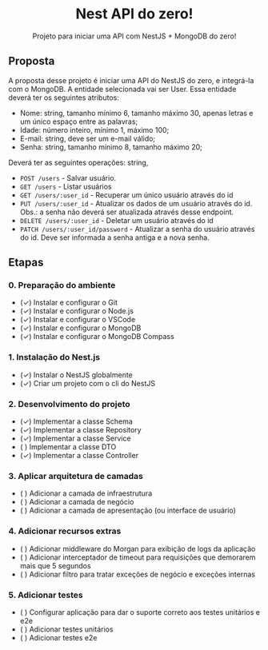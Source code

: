 <div align="center">
    <h1>Nest API do zero!</h1>
    <p>Projeto para iniciar uma API com NestJS + MongoDB do zero!</p>
</div>

## Proposta

A proposta desse projeto é iniciar uma API do NestJS do zero, e integrá-la com o MongoDB. A entidade selecionada vai
ser User. Essa entidade deverá ter os seguintes atributos:

- Nome: string, tamanho mínimo 6, tamanho máximo 30, apenas letras e um único espaço entre as palavras;
- Idade: número inteiro, mínimo 1, máximo 100;
- E-mail: string, deve ser um e-mail válido;
- Senha: string, tamanho mínimo 8, tamanho máximo 20;

Deverá ter as seguintes operações: string,

- `POST /users` - Salvar usuário.
- `GET /users` - Listar usuários
- `GET /users/:user_id` - Recuperar um único usuário através do id
- `PUT /users/:user_id` - Atualizar os dados de um usuário através do id. Obs.: a senha não deverá ser atualizada através desse endpoint.
- `DELETE /users/:user_id` - Deletar um usuário através do id
- `PATCH /users/:user_id/password` - Atualizar a senha do usuário através do id. Deve ser informada a senha antiga e a nova senha.

## Etapas

### 0. Preparação do ambiente

- (✓) Instalar e configurar o Git
- (✓) Instalar e configurar o Node.js
- (✓) Instalar e configurar o VSCode
- (✓) Instalar e configurar o MongoDB
- (✓) Instalar e configurar o MongoDB Compass

### 1. Instalação do Nest.js

- (✓) Instalar o NestJS globalmente
- (✓) Criar um projeto com o cli do NestJS

### 2. Desenvolvimento do projeto

- (✓) Implementar a classe Schema
- (✓) Implementar a classe Repository
- (✓) Implementar a classe Service
- ( ) Implementar a classe DTO
- (✓) Implementar a classe Controller

### 3. Aplicar arquitetura de camadas

- ( ) Adicionar a camada de infraestrutura
- ( ) Adicionar a camada de negócio
- ( ) Adicionar a camada de apresentação (ou interface de usuário)

### 4. Adicionar recursos extras

- ( ) Adicionar middleware do Morgan para exibição de logs da aplicação
- ( ) Adicionar interceptador de timeout para requisições que demorarem mais que 5 segundos
- ( ) Adicionar filtro para tratar exceções de negócio e exceções internas

### 5. Adicionar testes

- ( ) Configurar aplicação para dar o suporte correto aos testes unitários e e2e
- ( ) Adicionar testes unitários
- ( ) Adicionar testes e2e